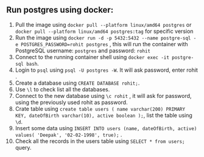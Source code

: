## Run postgres using docker:
1. Pull the image using 
```docker pull --platform linux/amd64 postgres```
  or 
```docker pull --platform linux/amd64 postgres:tag```  for specific version 
2. Run the image using `docker run -d -p 5432:5432 --name postgre-sql -e POSTGRES_PASSWORD=rohit postgres` , this will run the container with PostgreSQL username: `postgres` and password: `rohit`
3. Connect to the running container shell using `docker exec -it postgre-sql bash`.
4. Login to `psql` using `psql -U postgres -W`.
It will ask password, enter rohit .
5. Create a database using `CREATE DATABASE rohit;`.
6. Use `\l` to check list all the databases.
7. Connect to the new database using `\c rohit` , it will ask for password, using the previously used rohit  as password.
8. Crate table using `create table users ( name varchar(200) PRIMARY KEY, dateOfBirth varchar(10), active boolean );`, list the table using `\d`.
9. Insert some data using `INSERT INTO users (name, dateOfBirth, active) values( 'Deepak', '02-02-1998', true);` .
10. Check all the records in the users  table using `SELECT * from users;` query.

